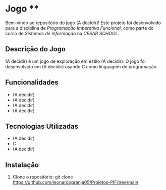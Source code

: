 # Jogo **

Bem-vindo ao repositório do jogo  (A decidir)! Este projeto foi desenvolvido para a disciplina de *Programação Imperativa Funcional*, como parte do curso de *Sistemas de Informação* na *CESAR SCHOOL*.

## Descrição do Jogo

 (A decidir) é um jogo de exploração em estilo (A decidir). O jogo foi desenvolvido em (A decidir) usando C como linguagem de programação.

## Funcionalidades

- (A decidir)
- (A decidir)
- (A decidir)
- (A decidir)

## Tecnologias Utilizadas

- (A decidir)
- C
- (A decidir)

## Instalação

1. Clone o repositório:
   git clone https://github.com/leonardogranja05/Projetos-PIF/tree/main
